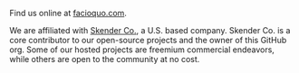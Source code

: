 Find us online at [facioquo.com](https://facioquo.com).

We are affiliated with [Skender Co.](https://skenderco.com), a U.S. based company.  Skender Co. is a core contributor to our open-source projects and the owner of this GitHub org.  Some of our hosted projects are freemium commercial endeavors, while others are open to the community at no cost.
